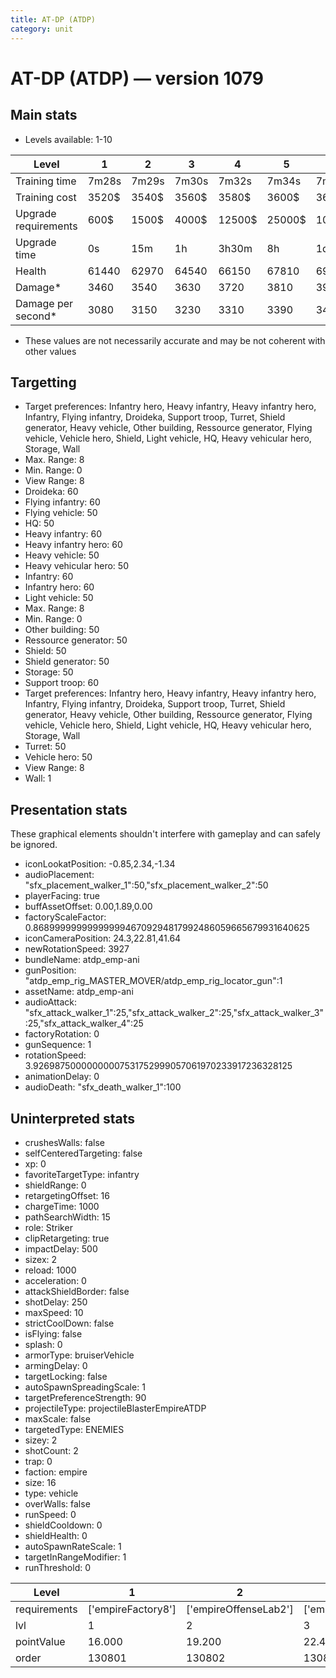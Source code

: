 ```yaml
---
title: AT-DP (ATDP)
category: unit
---
```


# AT-DP (ATDP) — version 1079

## Main stats

  * Levels available: 1-10

|Level               |1    |2    |3    |4     |5     |6      |7      |8      |9       |10      |
|--------------------|-----|-----|-----|------|------|-------|-------|-------|--------|--------|
|Training time       |7m28s|7m29s|7m30s|7m32s |7m34s |7m36s  |7m38s  |7m40s  |7m44s   |8m      |
|Training cost       |3520$|3540$|3560$|3580$ |3600$ |3620$  |3640$  |3660$  |3696$   |4048$   |
|Upgrade requirements|600$ |1500$|4000$|12500$|25000$|100000$|160000$|320000$|1000000$|1750000$|
|Upgrade time        |0s   |15m  |1h   |3h30m |8h    |1d     |2d     |3d12h  |5d      |1w1d    |
|Health              |61440|62970|64540|66150 |67810 |69510  |71260  |73060  |74900   |76800   |
|Damage*             |3460 |3540 |3630 |3720  |3810  |3910   |4010   |4110   |4210    |4320    |
|Damage per second*  |3080 |3150 |3230 |3310  |3390  |3480   |3560   |3650   |3740    |3840    |

* These values are not necessarily accurate and may be not coherent with other values

## Targetting

  * Target preferences: Infantry hero, Heavy infantry, Heavy infantry hero, Infantry, Flying infantry, Droideka, Support troop, Turret, Shield generator, Heavy vehicle, Other building, Ressource generator, Flying vehicle, Vehicle hero, Shield, Light vehicle, HQ, Heavy vehicular hero, Storage, Wall
  * Max. Range: 8
  * Min. Range: 0
  * View Range: 8
  * Droideka: 60
  * Flying infantry: 60
  * Flying vehicle: 50
  * HQ: 50
  * Heavy infantry: 60
  * Heavy infantry hero: 60
  * Heavy vehicle: 50
  * Heavy vehicular hero: 50
  * Infantry: 60
  * Infantry hero: 60
  * Light vehicle: 50
  * Max. Range: 8
  * Min. Range: 0
  * Other building: 50
  * Ressource generator: 50
  * Shield: 50
  * Shield generator: 50
  * Storage: 50
  * Support troop: 60
  * Target preferences: Infantry hero, Heavy infantry, Heavy infantry hero, Infantry, Flying infantry, Droideka, Support troop, Turret, Shield generator, Heavy vehicle, Other building, Ressource generator, Flying vehicle, Vehicle hero, Shield, Light vehicle, HQ, Heavy vehicular hero, Storage, Wall
  * Turret: 50
  * Vehicle hero: 50
  * View Range: 8
  * Wall: 1

## Presentation stats

These graphical elements shouldn't interfere with gameplay and can safely be ignored.

  * iconLookatPosition: -0.85,2.34,-1.34
  * audioPlacement: "sfx_placement_walker_1":50,"sfx_placement_walker_2":50
  * playerFacing: true
  * buffAssetOffset: 0.00,1.89,0.00
  * factoryScaleFactor: 0.8689999999999999946709294817992486059665679931640625
  * iconCameraPosition: 24.3,22.81,41.64
  * newRotationSpeed: 3927
  * bundleName: atdp_emp-ani
  * gunPosition: "atdp_emp_rig_MASTER_MOVER/atdp_emp_rig_locator_gun":1
  * assetName: atdp_emp-ani
  * audioAttack: "sfx_attack_walker_1":25,"sfx_attack_walker_2":25,"sfx_attack_walker_3":25,"sfx_attack_walker_4":25
  * factoryRotation: 0
  * gunSequence: 1
  * rotationSpeed: 3.92698750000000007531752999057061970233917236328125
  * animationDelay: 0
  * audioDeath: "sfx_death_walker_1":100

## Uninterpreted stats

  * crushesWalls: false
  * selfCenteredTargeting: false
  * xp: 0
  * favoriteTargetType: infantry
  * shieldRange: 0
  * retargetingOffset: 16
  * chargeTime: 1000
  * pathSearchWidth: 15
  * role: Striker
  * clipRetargeting: true
  * impactDelay: 500
  * sizex: 2
  * reload: 1000
  * acceleration: 0
  * attackShieldBorder: false
  * shotDelay: 250
  * maxSpeed: 10
  * strictCoolDown: false
  * isFlying: false
  * splash: 0
  * armorType: bruiserVehicle
  * armingDelay: 0
  * targetLocking: false
  * autoSpawnSpreadingScale: 1
  * targetPreferenceStrength: 90
  * projectileType: projectileBlasterEmpireATDP
  * maxScale: false
  * targetedType: ENEMIES
  * sizey: 2
  * shotCount: 2
  * trap: 0
  * faction: empire
  * size: 16
  * type: vehicle
  * overWalls: false
  * runSpeed: 0
  * shieldCooldown: 0
  * shieldHealth: 0
  * autoSpawnRateScale: 1
  * targetInRangeModifier: 1
  * runThreshold: 0

|Level       |1                 |2                    |3                    |4                    |5                    |6                    |7                    |8                    |9                    |10                    |
|------------|------------------|---------------------|---------------------|---------------------|---------------------|---------------------|---------------------|---------------------|---------------------|----------------------|
|requirements|['empireFactory8']|['empireOffenseLab2']|['empireOffenseLab3']|['empireOffenseLab4']|['empireOffenseLab5']|['empireOffenseLab6']|['empireOffenseLab7']|['empireOffenseLab8']|['empireOffenseLab9']|['empireOffenseLab10']|
|lvl         |1                 |2                    |3                    |4                    |5                    |6                    |7                    |8                    |9                    |10                    |
|pointValue  |16.000            |19.200               |22.400               |25.600               |28.800               |32.000               |35.200               |38.400               |41.600               |48.000                |
|order       |130801            |130802               |130803               |130804               |130805               |130806               |130807               |130808               |130809               |130810                |

